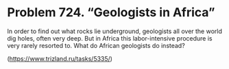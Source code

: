 # Problem 724. “Geologists in Africa”

In order to find out what rocks lie underground, geologists all over the world dig holes, often very deep. But in Africa this labor-intensive procedure is very rarely resorted to. What do African geologists do instead?

(https://www.trizland.ru/tasks/5335/)